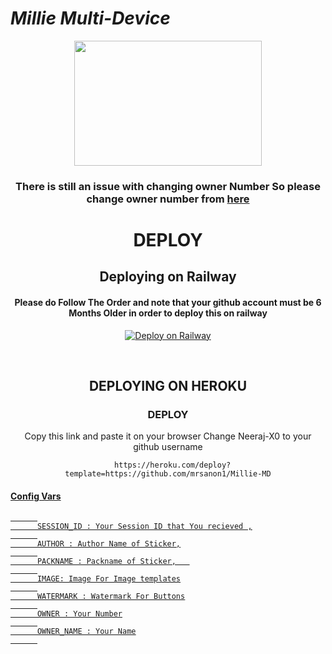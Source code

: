 
# *Millie Multi-Device*

<div align="center"> 
  <img border-radius: 100px src="https://camo.githubusercontent.com/d0aa946a2bab20d619e8e5ac9757fcb8723177de4029caf062095040403b00f8/68747470733a2f2f692e696d6775722e636f6d2f4434437777674e2e6a706567" width="300" height="200"/>


<div align="center">

### There is still an issue with changing owner Number So please change owner number from [here](https://github.com/mrsanon1/Millie-MD/blob/main/config.js#L22)
  
# DEPLOY

## Deploying on Railway 

#### Please do Follow The Order and note that your github account must be 6 Months Older in order to deploy this on railway
  
   
   [![Deploy on Railway](https://railway.app/button.svg)](https://neeraj-x0.github.io/Millie-MD/)

<br>
  
## DEPLOYING ON HEROKU
  

### DEPLOY

  Copy this link and paste it on your browser Change Neeraj-X0 to your github username <br>
```
  https://heroku.com/deploy?template=https://github.com/mrsanon1/Millie-MD
```  
      
<div align="left">
   

#### <u>Config Vars<u>
      
```
      
      SESSION_ID : Your Session ID that You recieved ,
      
      AUTHOR : Author Name of Sticker,
      
      PACKNAME : Packname of Sticker,   
      
      IMAGE: Image For Image templates
      
      WATERMARK : Watermark For Buttons
      
      OWNER : Your Number
      
      OWNER_NAME : Your Name
      
```

</div>

  

